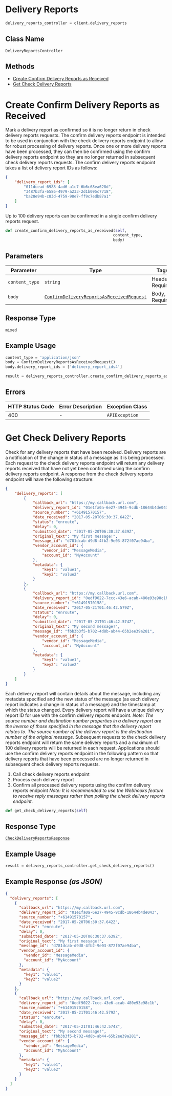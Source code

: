 # Delivery Reports

```python
delivery_reports_controller = client.delivery_reports
```

## Class Name

`DeliveryReportsController`

## Methods

* [Create Confirm Delivery Reports as Received](../../doc/controllers/delivery-reports.md#create-confirm-delivery-reports-as-received)
* [Get Check Delivery Reports](../../doc/controllers/delivery-reports.md#get-check-delivery-reports)


# Create Confirm Delivery Reports as Received

Mark a delivery report as confirmed so it is no longer return in check delivery reports requests.
The confirm delivery reports endpoint is intended to be used in conjunction with the check delivery
reports endpoint to allow for robust processing of delivery reports. Once one or more delivery
reports have been processed, they can then be confirmed using the confirm delivery reports endpoint so they
are no longer returned in subsequent check delivery reports requests.
The confirm delivery reports endpoint takes a list of delivery report IDs as follows:

```json
{
    "delivery_report_ids": [
        "011dcead-6988-4ad6-a1c7-6b6c68ea628d",
        "3487b3fa-6586-4979-a233-2d1b095c7718",
        "ba28e94b-c83d-4759-98e7-ff9c7edb87a1"
    ]
}
```

Up to 100 delivery reports can be confirmed in a single confirm delivery reports request.

```python
def create_confirm_delivery_reports_as_received(self,
                                               content_type,
                                               body)
```

## Parameters

| Parameter | Type | Tags | Description |
|  --- | --- | --- | --- |
| `content_type` | `string` | Header, Required | - |
| `body` | [`ConfirmDeliveryReportsAsReceivedRequest`](../../doc/models/confirm-delivery-reports-as-received-request.md) | Body, Required | - |

## Response Type

`mixed`

## Example Usage

```python
content_type = 'application/json'
body = ConfirmDeliveryReportsAsReceivedRequest()
body.delivery_report_ids = ['delivery_report_ids4']

result = delivery_reports_controller.create_confirm_delivery_reports_as_received(content_type, body)
```

## Errors

| HTTP Status Code | Error Description | Exception Class |
|  --- | --- | --- |
| 400 | - | `APIException` |


# Get Check Delivery Reports

Check for any delivery reports that have been received.
Delivery reports are a notification of the change in status of a message as it is being processed.
Each request to the check delivery reports endpoint will return any delivery reports received that
have not yet been confirmed using the confirm delivery reports endpoint. A response from the check
delivery reports endpoint will have the following structure:

```json
{
    "delivery_reports": [
        {
            "callback_url": "https://my.callback.url.com",
            "delivery_report_id": "01e1fa0a-6e27-4945-9cdb-18644b4de043",
            "source_number": "+61491570157",
            "date_received": "2017-05-20T06:30:37.642Z",
            "status": "enroute",
            "delay": 0,
            "submitted_date": "2017-05-20T06:30:37.639Z",
            "original_text": "My first message!",
            "message_id": "d781dcab-d9d8-4fb2-9e03-872f07ae94ba",
            "vendor_account_id": {
                "vendor_id": "MessageMedia",
                "account_id": "MyAccount"
            },
            "metadata": {
                "key1": "value1",
                "key2": "value2"
            }
        },
        {
            "callback_url": "https://my.callback.url.com",
            "delivery_report_id": "0edf9022-7ccc-43e6-acab-480e93e98c1b",
            "source_number": "+61491570158",
            "date_received": "2017-05-21T01:46:42.579Z",
            "status": "enroute",
            "delay": 0,
            "submitted_date": "2017-05-21T01:46:42.574Z",
            "original_text": "My second message!",
            "message_id": "fbb3b3f5-b702-4d8b-ab44-65b2ee39a281",
            "vendor_account_id": {
                "vendor_id": "MessageMedia",
                "account_id": "MyAccount"
            },
            "metadata": {
                "key1": "value1",
                "key2": "value2"
            }
        }
    ]
}
```

Each delivery report will contain details about the message, including any metadata specified
and the new status of the message (as each delivery report indicates a change in status of a
message) and the timestamp at which the status changed. Every delivery report will have a
unique delivery report ID for use with the confirm delivery reports endpoint.
*Note: The source number and destination number properties in a delivery report are the inverse of
those specified in the message that the delivery report relates to. The source number of the
delivery report is the destination number of the original message.*
Subsequent requests to the check delivery reports endpoint will return the same delivery reports
and a maximum of 100 delivery reports will be returned in each request. Applications should use the
confirm delivery reports endpoint in the following pattern so that delivery reports that have been
processed are no longer returned in subsequent check delivery reports requests.

1. Call check delivery reports endpoint
2. Process each delivery report
3. Confirm all processed delivery reports using the confirm delivery reports endpoint
   *Note: It is recommended to use the Webhooks feature to receive reply messages rather than
   polling the check delivery reports endpoint.*

```python
def get_check_delivery_reports(self)
```

## Response Type

[`CheckDeliveryReportsResponse`](../../doc/models/check-delivery-reports-response.md)

## Example Usage

```python
result = delivery_reports_controller.get_check_delivery_reports()
```

## Example Response *(as JSON)*

```json
{
  "delivery_reports": [
    {
      "callback_url": "https://my.callback.url.com",
      "delivery_report_id": "01e1fa0a-6e27-4945-9cdb-18644b4de043",
      "source_number": "+61491570157",
      "date_received": "2017-05-20T06:30:37.642Z",
      "status": "enroute",
      "delay": 0,
      "submitted_date": "2017-05-20T06:30:37.639Z",
      "original_text": "My first message!",
      "message_id": "d781dcab-d9d8-4fb2-9e03-872f07ae94ba",
      "vendor_account_id": {
        "vendor_id": "MessageMedia",
        "account_id": "MyAccount"
      },
      "metadata": {
        "key1": "value1",
        "key2": "value2"
      }
    },
    {
      "callback_url": "https://my.callback.url.com",
      "delivery_report_id": "0edf9022-7ccc-43e6-acab-480e93e98c1b",
      "source_number": "+61491570158",
      "date_received": "2017-05-21T01:46:42.579Z",
      "status": "enroute",
      "delay": 0,
      "submitted_date": "2017-05-21T01:46:42.574Z",
      "original_text": "My second message!",
      "message_id": "fbb3b3f5-b702-4d8b-ab44-65b2ee39a281",
      "vendor_account_id": {
        "vendor_id": "MessageMedia",
        "account_id": "MyAccount"
      },
      "metadata": {
        "key1": "value1",
        "key2": "value2"
      }
    }
  ]
}
```


